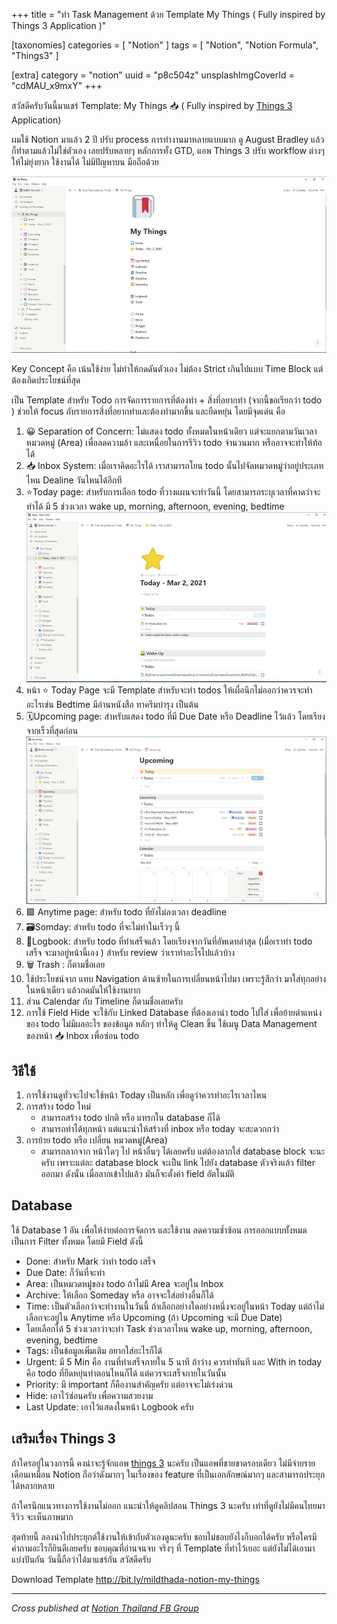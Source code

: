 +++
title = "ทำ Task Management ด้วย Template My Things ( Fully inspired by Things 3 Application )"

[taxonomies]
categories = [ "Notion" ]
tags = [ "Notion", "Notion Formula", "Things3" ]

[extra]
category = "notion"
uuid = "p8c504z"
unsplashImgCoverId = "cdMAU_x9mxY"
+++

สวัสดีครับวันนี้มาแชร์ Template: My Things  📥 ( Fully inspired by [Things 3](https://culturedcode.com/things/) Application)

ผมใช้ Notion มาแล้ว 2 ปี ปรับ process การทำงานมาหลายแบบมาก ดู August Bradley แล้วก็ทำตามแล้วไม่ใช่ตัวเอง เลยปรับหลายๆ หลักการทั้ง GTD, แอพ Things 3 ปรับ workflow ต่างๆ ให้ไม่ยุ่งยาก ใช้งานได้ ไม่มีปัญหาบน มือถือด้วย

![home page](home-page.jpg)

Key Concept คือ เน้นใช้ง่าย ไม่ทำให้กดดันตัวเอง ไม่ต้อง Strict เกินไปแบบ Time Block แต่ต้องเกิดประโยชน์ที่สุด

เป็น Template สำหรับ Todo การจัดการรายการที่ต้องทำ + สิ่งที่อยากทำ (จากนี้ขอเรียกว่า todo ) ช่วยให้ focus กับรายการสิ่งที่อยากทำและต้องทำมากขึ้น และยืดหยุ่น โดยมีจุดเด่น คือ
 1. 😀 Separation of Concern: ไม่แสดง todo ทั้งหมดในหน้าเดียว แต่จะแยกตามวันเวลา หมวดหมู่  (Area) เพื่อลดความล้า และเหนื่อยในการรีวิว todo จำนวนมาก หรืออาจจะทำให้ท้อได้
 2. 📥 Inbox System: เมื่อเราคิดอะไรได้ เราสามารถโยน todo นั้นไปจัดหมวดหมู่ว่าอยู่ประเภทไหน Dealine วันไหนได้อีกที
 3. ⭐️Today page: สำหรับการเลือก todo ที่วางแผนจะทำวันนี้ โดยสามารถระบุเวลาที่คาดว่าจะทำได้ มี 5 ช่วงเวลา wake up, morning, afternoon, evening, bedtime
    ![today page](today-page.jpg)
 4. หน้า ⭐️ Today Page จะมี Template สำหรับจะทำ todos ให้เผื่อนึกไม่ออกว่าควรจะทำอะไรเช่น Bedtime มีอ่านหนังสือ ทาครีมบำรุง เป็นต้น
 5. 🗓Upcoming page: สำหรับแสดง todo ที่มี Due Date หรือ Deadline ไว้แล้ว โดยเรียงจากเร็วที่สุดก่อน
    ![upcoming](upcoming-page.jpg)
 6. 🟩 Anytime page: สำหรับ todo ที่ยังไม่ลงเวลา deadline
 7. 🗃Somday:  สำหรับ todo ที่จะไม่ทำในเร็วๆ นี้
 8. 📗Logbook: สำหรับ todo ที่ทำเสร็จแล้ว โดยเรียงจากวันที่อัพเดทล่าสุด (เมื่อเราทำ todo เสร็จ จะมาอยู่หน้านี้เอง ) สำหรับ review ว่าเราทำอะไรไปแล้วบ้าง
 9.  🗑 Trash : ก็ตามชื่อเลย
 10. ใช้ประโยชน์จาก แทบ Navigation ด้านซ้ายในการเปลี่ยนหน้าไปมา เพราะรู้สึกว่า มาใส่ทุกอย่างในหน้าเดียว แล้วกดมันให้ใช้งานยาก
 11. ส่วน Calendar กับ Timeline ก็ตามชื่อเลยครับ
 12. การใช้ Field Hide จะใช้กับ Linked Database ที่ต้องเอานำ todo ไปใส่ เพื่อย้ายตำแหน่งของ todo ไม่มีผลอะไร ของข้อมูล หลักๆ ทำให้ดู Clean ขึ้น ใช้เมนู Data Management ของหน้า  📥 Inbox เพื่อซ่อน todo

## วิธีใช้

1. การใช้งานดูทั่วจะไปจะใช้หน้า Today เป็นหลัก เพื่อดูว่าควรทำอะไรเวลาไหน
2. การสร้าง todo ใหม่
   - สามารถสร้าง todo ปกติ หรือ แทรกใน database ก็ได้
   - สามารถทำได้ทุกหน้า แต่แนะนำให้สร้างที่ inbox หรือ today จะสะดวกกว่า
3. การย้าย todo หรือ เปลี่ยน หมวดหมู่(Area)
   - สามารถลากจาก หน้าใดๆ ไป หน้าอื่นๆ ได้เลยครับ แต่ต้องลากใส่ database block จะนะครับ เพราะแต่ละ database block จะเป็น link ไปยัง database ตัวจริงแล้ว filter ออกมา ดังนั้น เมื่อลากเข้าไปแล้ว มันก็จะตั้งค่า field  อัตโนมัติ

## Database

ใช้ Database 1 อัน เพื่อให้ง่ายต่อการจัดการ และใช้งาน ลดความซ้ำซ้อน การออกแบบทั้งหมดเป็นการ Filter ทั้งหมด โดยมี Field ดังนี้
- Done: สำหรับ Mark ว่าทำ todo เสร็จ
- Due Date: ก็วันที่จะทำ
- Area: เป็นหมวดหมู่ของ todo ถ้าไม่มี Area จะอยู่ใน Inbox
- Archive: ให้เลือก Someday หรือ อาจจะใส่อย่างอื่นก็ได้
- Time: เป็นตัวเลือกว่าจะทำงานในวันนี้ ถ้าเลือกอย่างใดอย่างหนึ่งจะอยู่ในหน้า Today แต่ถ้าไม่เลือกจะอยู่ใน Anytime หรือ Upcoming (ถ้า Upcoming จะมี Due Date)
 - โดยเลือกได้ 5 ช่วงเวลาว่าจะทำ Task ช่วงเวลาไหน  wake up, morning, afternoon, evening, bedtime
- Tags: เป็นข้อมูลเพิ่มเติม อยากใส่อะไรก็ได้
- Urgent: มี 5 Min คือ งานที่ทำเสร็จภายใน 5 นาที ถ้าว่าง ควรทำทันที และ With in today คือ todo  ที่ยืดหยุ่นทำตอนไหนก็ได้ แต่ควรจะเสร็จภายในวันนั้น
- Priority: มี important ก็คืองานสำคัญครับ แต่อาจจะไม่เร่งด่วน
- Hide: เอาไว้ซ่อนครับ เพื่อความสวยงาม
- Last Update: เอาไว้แสดงในหน้า Logbook ครับ

## เสริมเรื่อง Things 3

ถ้าใครอยู่ในวงการนี้ คงน่าจะรู้จักแอพ [things 3](https://culturedcode.com/things/) นะครับ เป็นแอพที่ขายขาดรอบเดียว ไม่มีจ่ายรายเดือนเหมือน Notion ถือว่าดังมากๆ ในเรื่องของ feature ที่เป็นเอกลักษณ์มากๆ และสามารถประยุกได้หลากหลาย

ถ้าใครนึกแนวทางการใช้งานไม่ออก แนะนำให้ดูคลิปสอน Things 3 นะครับ เท่าที่ดูยังไม่มีคนไทยมารีวิว จะเห็นภาพมาก

สุดท้ายนี้ ลองนำไปประยุกต์ใช้งานให้เข้ากับตัวเองดูนะครับ ชอบไม่ชอบยังไงก็บอกได้ครับ หรือใครมีคำถามอะไรก็ยินดีเลยครับ  ขอบคุณที่อ่านจนจบ จริงๆ ที่ Template ที่ทำไว้เยอะ แต่ยังไม่ได้เอามาแบ่งปันกัน วันนี้ถือว่าได้มาแชร์กัน สวัสดีครับ

Download Template
http://bit.ly/mildthada-notion-my-things

---


*Cross published at [Notion Thailand FB Group](https://www.facebook.com/groups/notionthai/posts/369652924407139)*


